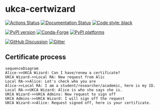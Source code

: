 # ukca-certwizard

[![Actions Status][actions-badge]][actions-link]
[![Documentation Status][rtd-badge]][rtd-link]
[![Code style: black][black-badge]][black-link]

[![PyPI version][pypi-version]][pypi-link]
[![Conda-Forge][conda-badge]][conda-link]
[![PyPI platforms][pypi-platforms]][pypi-link]

[![GitHub Discussion][github-discussions-badge]][github-discussions-link]
[![Gitter][gitter-badge]][gitter-link]




[actions-badge]:            https://github.com/uobdic/ukca-certwizard/workflows/CI/badge.svg
[actions-link]:             https://github.com/uobdic/ukca-certwizard/actions
[black-badge]:              https://img.shields.io/badge/code%20style-black-000000.svg
[black-link]:               https://github.com/psf/black
[conda-badge]:              https://img.shields.io/conda/vn/conda-forge/ukca-certwizard
[conda-link]:               https://github.com/conda-forge/ukca-certwizard-feedstock
[github-discussions-badge]: https://img.shields.io/static/v1?label=Discussions&message=Ask&color=blue&logo=github
[github-discussions-link]:  https://github.com/uobdic/ukca-certwizard/discussions
[gitter-badge]:             https://badges.gitter.im/https://github.com/uobdic/ukca-certwizard/community.svg
[gitter-link]:              https://gitter.im/https://github.com/uobdic/ukca-certwizard/community?utm_source=badge&utm_medium=badge&utm_campaign=pr-badge
[pypi-link]:                https://pypi.org/project/ukca-certwizard/
[pypi-platforms]:           https://img.shields.io/pypi/pyversions/ukca-certwizard
[pypi-version]:             https://badge.fury.io/py/ukca-certwizard.svg
[rtd-badge]:                https://readthedocs.org/projects/ukca-certwizard/badge/?version=latest
[rtd-link]:                 https://ukca-certwizard.readthedocs.io/en/latest/?badge=latest
[sk-badge]:                 https://scikit-hep.org/assets/images/Scikit--HEP-Project-blue.svg


## Certificate process

```mermaid
sequenceDiagram
Alice->>UKCA Wizard: Can I have/renew a certificate?
UKCA Wizard->>Local RA: New request from Alic
Local RA->>Alice: Let's check who you are
Alice->>Local RA: I am a student/researcher/academic, here is my ID.
Local RA->>UKCA Wizard: Alice is who she says she is.
UKCA Wizard->>UKCA Admins: New request to sign off
UKCA Admins->>UKCA Wizard: I will sign off the request
UKCA Wizard->>Alice: Request signed off, here is your certificate.
```